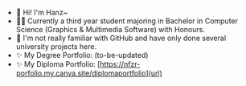 - 👋 Hi! I'm Hanz~
- 👨‍🎨 Currently a third year student majoring in Bachelor in Computer Science (Graphics & Multimedia Software) with Honours.
- 🌱 I'm not really familiar with GitHub and have only done several university projects here.
- ✨ My Degree Portfolio: (to-be-updated)
- ✨ My Diploma Portfolio: [https://nfzr-porfolio.my.canva.site/diplomaportfolio](url)

<!---
NHanz01/NHanz01 is a ✨ special ✨ repository because its `README.md` (this file) appears on your GitHub profile.
You can click the Preview link to take a look at your changes.
--->
